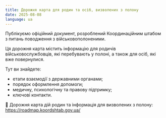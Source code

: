 ```yaml
---
title: Дорожня карта для родин та осіб, визволених з полону
date: 2025-08-08
language: ua
---
```

Публікуємо офіційний документ, розроблений Координаційним штабом з питань поводження з військовополоненими.

Ця дорожня карта містить інформацію для родичів військовослужбовців, які перебувають у полоні, а також для осіб, які вже повернулися.

Тут ви знайдете:

* етапи взаємодії з державними органами;
* порядок оформлення допомоги;
* медичну, психологічну та правову підтримку;
* ключові контакти.



📄 Дорожня карта дій родин та інформація для визволених з полону: <https://roadmap.koordshtab.gov.ua/>
